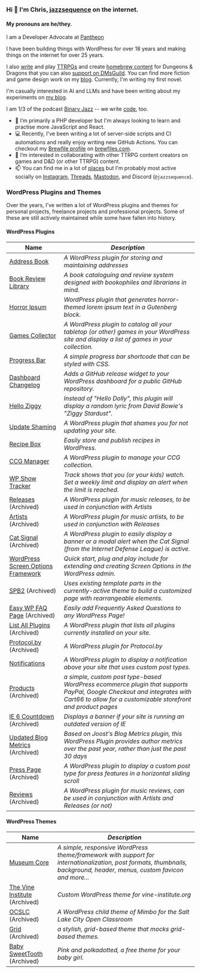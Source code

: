 ### Hi 👋 I'm Chris, [jazzsequence](https://jazzsequence.com) on the internet.

#### My pronouns are he/they.

I am a <!-- break up titles/company to make version controlling easier -->
Developer Advocate
at [Pantheon](https://pantheon.io)

I have been building things with WordPress for over
18 years
and making things on the internet for over
25 years.

I also [write](https://jazzsequence.com/articles/) and play <a href="https://en.wikipedia.org/wiki/Tabletop_role-playing_game" title="tabletop role playing games">TTRPGs</a> and create [homebrew content](https://homebrewery.naturalcrit.com/user/jazzsequence) for Dungeons & Dragons that you can also [support on DMsGuild](https://www.dmsguild.com/browse.php?author=Chris%20Reynolds). You can find more fiction and game design work on my [blog](https://jazzsequence.com). Currently, I'm writing my first novel.

I'm casually interested in AI and LLMs and have been writing about my experiments on [my blog](https://jazzsequence.com/series/artificial-intelligence/).

I am 1/3 of the podcast [Binary Jazz](https://binaryjazz.com) -- we write [code](https://github.com/BinaryJazz), too.

- 🌱 I’m primarily a PHP developer but I'm always looking to learn and practise more JavaScript and React.
- 💻 Recently, I've been writing a lot of server-side scripts and CI automations and really enjoy writing new GitHub Actions. You can checkout my [Brewfile profile](https://www.brewfiles.com/brew/KLMTzN28kH3Ym4chgPvw/) on [brewfiles.com](https://brewfiles.com).
- 👯 I’m interested in collaborating with other TTRPG content creators on games and D&D (or other TTRPG) content.
- 📫 You can find me in a lot of [places](https://jazzsequence.github.io) but I'm probably most active socially on [Instagram](https://instagram.com/jazzs3quence), [Threads](https://www.threads.net/@jazzs3quence), [Mastodon](https://mstdn.social/@jazzsequence), and Discord (`@jazzsequence`).

### WordPress Plugins and Themes
Over the years, I've written a lot of WordPress plugins and themes for personal projects, freelance projects and professional projects. Some of these are still actively maintained while some have fallen into history.

#### WordPress Plugins

| **Name** | *Description* |
|----------|---------------|
| [Address Book](https://github.com/jazzsequence/address-book) | *A WordPress plugin for storing and maintaining addresses*  |
| [Book Review Library](https://github.com/jazzsequence/book-review-library) | *A book cataloguing and review system designed with bookophiles and librarians in mind.* |
| [Horror Ipsum](https://github.com/jazzsequence/horror-ipsum) | *WordPress plugin that generates horror-themed lorem ipsum text in a Gutenberg block.* |
| [Games Collector](https://github.com/jazzsequence/games-collector) | *A WordPress plugin to catalog all your tabletop (or other) games in your WordPress site and display a list of games in your collection.* |
| [Progress Bar](https://github.com/jazzsequence/progress-bar) | *A simple progress bar shortcode that can be styled with CSS.* |
| [Dashboard Changelog](https://github.com/jazzsequence/dashboard-changelog) | *Adds a GitHub release widget to your WordPress dashboard for a public GitHub repository.* |
| [Hello Ziggy](https://github.com/jazzsequence/hello-ziggy) | *Instead of "Hello Dolly", this plugin will display a random lyric from David Bowie's "Ziggy Stardust".* |
| [Update Shaming](https://github.com/jazzsequence/update-shaming) | *A WordPress plugin that shames you for not updating your site.* |
| [Recipe Box](https://github.com/jazzsequence/recipe-box) | *Easily store and publish recipes in WordPress.* |
| [CCG Manager](https://github.com/jazzsequence/ccg-manager) | *A WordPress plugin to manage your CCG collection.* |
| [WP Show Tracker](https://github.com/jazzsequence/wp-show-tracker) | *Track shows that you (or your kids) watch. Set a weekly limit and display an alert when the limit is reached.* |
| [Releases](https://github.com/jazzsequence/releases) (Archived) | *A WordPress plugin for music releases, to be used in conjunction with Artists* |
| [Artists](https://github.com/jazzsequence/artists) (Archived) | *A WordPress plugin for music artists, to be used in conjunction with Releases* |
| [Cat Signal](https://github.com/jazzsequence/Cat-Signal) (Archived) | *A WordPress plugin to easily display a banner or a modal alert when the Cat Signal (from the Internet Defense League) is active.* |
| [WordPress Screen Options Framework](https://github.com/jazzsequence/WordPress-Screen-Options-Framework) | *Quick start, plug and play include for extending and creating Screen Options in the WordPress admin.* |
| [SPB2](https://github.com/jazzsequence/SPB2) (Archived) | *Uses existing template parts in the currently-active theme to build a customized page with rearrangeable elements.* |
| [Easy WP FAQ Page](https://github.com/jazzsequence/Easy-WP-FAQ-Page) (Archived) | *Easily add Frequently Asked Questions to any WordPress Page!* |
| [List All Plugins](https://github.com/jazzsequence/list-all-plugins) (Archived) | *A WordPress plugin that lists all plugins currently installed on your site.* |
| [Protocol.by](https://github.com/jazzsequence/Protocol.by) (Archived) | *A WordPress plugin for Protocol.by* |
| [Notifications](https://github.com/jazzsequence/notifications) | *A WordPress plugin to display a notification above your site that uses custom post types.* |
| [Products](https://github.com/jazzsequence/products) (Archived) | *a simple, custom post type-based WordPress ecommerce plugin that supports PayPal, Google Checkout and integrates with Cart66 to allow for a customizable storefront and product pages* |
| [IE 6 Countdown](https://github.com/jazzsequence/IE-6-Countdown) (Archived) | *Displays a banner if your site is running an outdated version of IE* |
| [Updated Blog Metrics](https://github.com/jazzsequence/Updated-Blog-Metrics) (Archived) | *Based on Joost's Blog Metrics plugin, this WordPress Plugin provides author metrics over the past year, rather than just the past 30 days* |
| [Press Page](https://github.com/jazzsequence/press-page) (Archived) | *A WordPress plugin to display a custom post type for press features in a horizontal sliding scroll* |
| [Reviews](https://github.com/jazzsequence/Reviews) (Archived) | *A WordPress plugin for music reviews, can be used in conjunction with Artists and Releases (or not)* |

#### WordPress Themes

| **Name** | *Description* |
|----------|---------------|
| [Museum Core](https://github.com/jazzsequence/museum-core) | *A simple, responsive WordPress theme/framework with support for internationalization, post formats, thumbnails, background, header, menus, custom favicon and more...* |
| [The Vine Institute](https://github.com/jazzsequence/The-Vine-Institute) (Archived) | *Custom WordPress theme for vine-institute.org* |
| [OCSLC](https://github.com/jazzsequence/OCSLC) (Archived) | *A WordPress child theme of Mimbo for the Salt Lake City Open Classroom* |
| [Grid](https://github.com/jazzsequence/Grid) (Archived) | *a stylish, grid-based theme that mocks grid-based themes.* |
| [Baby SweetTooth](https://github.com/jazzsequence/Baby-SweetTooth) (Archived) | *Pink and polkadotted, a free theme for your baby girl.* |
